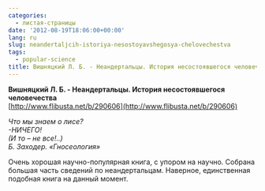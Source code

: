 ```yaml
---
categories:
  - листая-страницы
date: '2012-08-19T18:06:00+00:00'
lang: ru
slug: neandertaljcih-istoriya-nesostoyavshegosya-chelovechestva
tags:
  - popular-science
title: Вишняцкий Л. Б. - Неандертальцы. История несостоявшегося человечества
---
```



**Вишняцкий Л. Б. - Неандертальцы. История несостоявшегося человечества**  
[http://www.flibusta.net/b/290606](http://www.flibusta.net/b/290606)  

_Что мы знаем о лисе?  
-НИЧЕГО!  
(И то – не все!..)  
Б. Заходер. «Гносеология»_

Очень хорошая научно-популярная книга, с упором на научно. Собрана большая часть сведений по неандертальцам. Наверное, единственная подобная книга на данный момент.
